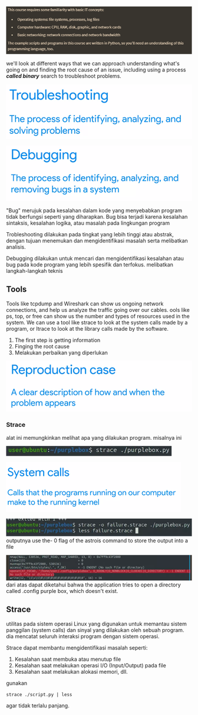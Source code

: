 ![8dca9c683f49c03e1b126eef56772d2d.png](../../../../../_resources/8dca9c683f49c03e1b126eef56772d2d.png)

we'll look at different ways that we can approach understanding what's going on and finding the root cause of an issue, including using a process ***called binary*** search to troubleshoot problems.

![57409c5f5f26c4d4cc32759e9b0dfa8b.png](../../../../../_resources/57409c5f5f26c4d4cc32759e9b0dfa8b.png)

![46056706516002a7b837ace2b43cd25b.png](../../../../../_resources/46056706516002a7b837ace2b43cd25b.png)

"Bug" merujuk pada kesalahan dalam kode yang menyebabkan program tidak berfungsi seperti yang diharapkan. Bug bisa terjadi karena kesalahan sintaksis, kesalahan logika, atau masalah pada lingkungan program

Trobleshooting
dilakukan pada tingkat yang lebih tinggi atau abstrak, dengan tujuan menemukan dan mengidentifikasi masalah serta melibatkan analisis.

Debugging
dilakukan untuk mencari dan mengidentifikasi kesalahan atau bug pada kode program yang lebih spesifik dan terfokus. melibatkan langkah-langkah teknis

## Tools
Tools like tcpdump and Wireshark can show us ongoing network connections, and help us analyze the traffic going over our cables. ools like ps, top, or free can show us the number and types of resources used in the system. We can use a tool like strace to look at the system calls made by a program, or ltrace to look at the library calls made by the software. 


1. The first step is getting information
2. Finging the root cause
3. Melakukan perbaikan yang diperlukan

![9a61a5f53a6fa4c9a9c8a62ee952e4de.png](../../../../../_resources/9a61a5f53a6fa4c9a9c8a62ee952e4de.png)

### Strace
alat ini memungkinkan melihat apa yang dilakukan program. misalnya ini

![4bdf7fc986bf2d43d2199fb945ee4cac.png](../../../../../_resources/4bdf7fc986bf2d43d2199fb945ee4cac.png)

![8b5b0d4992fd64727a1b54f63a54de8a.png](../../../../../_resources/8b5b0d4992fd64727a1b54f63a54de8a.png)


![0534823c9fd36833e8ae21e135a7e243.png](../../../../../_resources/0534823c9fd36833e8ae21e135a7e243.png)
outputnya 
use the- 0 flag of the astrois command to store the output into a file

![449a077097069717ea95d1557ab76613.png](../../../../../_resources/449a077097069717ea95d1557ab76613.png)
dari atas dapat diketahui bahwa the application tries to open a directory called .config purple box, which doesn't exist.


## Strace
 utilitas pada sistem operasi Linux yang digunakan untuk memantau sistem panggilan (system calls) dan sinyal yang dilakukan oleh sebuah program. dia mencatat seluruh interaksi program dengan sistem operasi. 
 
Strace dapat membantu mengidentifikasi masalah seperti:

1. Kesalahan saat membuka atau menutup file
2. Kesalahan saat melakukan operasi I/O (Input/Output) pada file
3. Kesalahan saat melakukan alokasi memori, dll.

gunakan 

	strace ./script.py | less  

agar tidak terlalu panjang. 